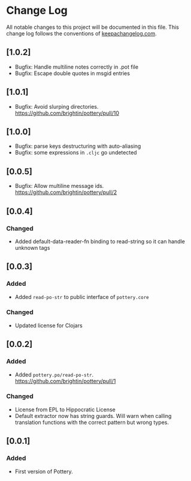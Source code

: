 # Change Log

All notable changes to this project will be documented in this file. This change log follows the conventions of [keepachangelog.com](http://keepachangelog.com/).

## [1.0.2]

- Bugfix: Handle multiline notes correctly in .pot file
- Bugfix: Escape double quotes in msgid entries

## [1.0.1]

- Bugfix: Avoid slurping directories. https://github.com/brightin/pottery/pull/10

## [1.0.0]

- Bugfix: parse keys destructuring with auto-aliasing
- Bugfix: some expressions in `.cljc` go undetected

## [0.0.5]

- Bugfix: Allow multiline message ids. https://github.com/brightin/pottery/pull/2

## [0.0.4]

### Changed

- Added default-data-reader-fn binding to read-string so it can handle unknown tags

## [0.0.3]

### Added

- Added `read-po-str` to public interface of `pottery.core`

### Changed

- Updated license for Clojars

## [0.0.2]

### Added

- Added `pottery.po/read-po-str`. https://github.com/brightin/pottery/pull/1

### Changed

- License from EPL to Hippocratic License
- Default extractor now has string guards. Will warn when calling translation functions with the correct pattern but wrong types.

## [0.0.1]

### Added

- First version of Pottery.
